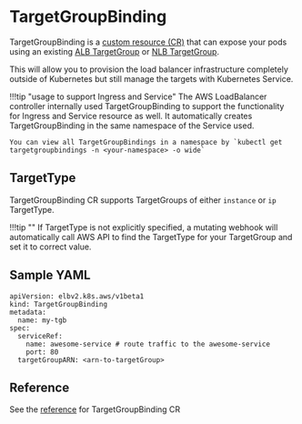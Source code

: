 # TargetGroupBinding
TargetGroupBinding is a [custom resource (CR)](https://kubernetes.io/docs/concepts/extend-kubernetes/api-extension/custom-resources/) that can expose your pods using an existing [ALB TargetGroup](https://docs.aws.amazon.com/elasticloadbalancing/latest/application/load-balancer-target-groups.html) or [NLB TargetGroup](https://docs.aws.amazon.com/elasticloadbalancing/latest/network/load-balancer-target-groups.html).

This will allow you to provision the load balancer infrastructure completely outside of Kubernetes but still manage the targets with Kubernetes Service.

!!!tip "usage to support Ingress and Service"
    The AWS LoadBalancer controller internally used TargetGroupBinding to support the functionality for Ingress and Service resource as well.
    It automatically creates TargetGroupBinding in the same namespace of the Service used. 
    
    You can view all TargetGroupBindings in a namespace by `kubectl get targetgroupbindings -n <your-namespace> -o wide`


## TargetType
TargetGroupBinding CR supports TargetGroups of either `instance` or `ip` TargetType.

!!!tip ""
    If TargetType is not explicitly specified, a mutating webhook will automatically call AWS API to find the TargetType for your TargetGroup and set it to correct value.


## Sample YAML
```
apiVersion: elbv2.k8s.aws/v1beta1
kind: TargetGroupBinding
metadata:
  name: my-tgb
spec:
  serviceRef:
    name: awesome-service # route traffic to the awesome-service
    port: 80
  targetGroupARN: <arn-to-targetGroup>
```

## Reference
See the [reference](./spec.md) for TargetGroupBinding CR